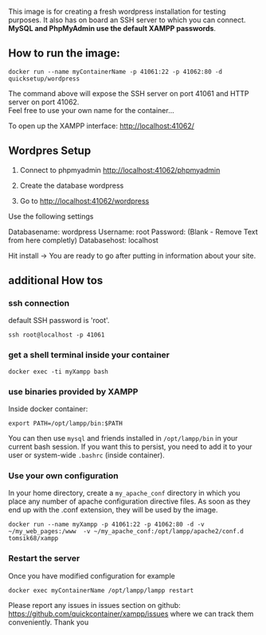 This image is for creating a fresh wordpress installation for testing purposes. It also has on board an SSH server to which you can connect. __MySQL and PhpMyAdmin use the default XAMPP passwords__.

## How to run the image:

```
docker run --name myContainerName -p 41061:22 -p 41062:80 -d quicksetup/wordpress
```
The command above will expose the SSH server on port 41061 and HTTP server on port 41062.    
Feel free to use your own name for the container...
  
To open up the XAMPP interface: [http://localhost:41062/](http://localhost:41062/)

## Wordpres Setup

1. Connect to phpmyadmin [http://localhost:41062/phpmyadmin](http://localhost:41062/phpmyadmin)
2. Create the database wordpress

3. Go to [http://localhost:41062/wordpress](http://localhost:41062/wordpress)

Use the following settings

Databasename: wordpress
Username: root
Password: (Blank - Remove Text from here completly)
Databasehost: localhost

Hit install -> You are ready to go after putting in information about your site.

## additional How tos

### ssh connection

default SSH password is 'root'.

```
ssh root@localhost -p 41061
```

### get a shell terminal inside your container

```
docker exec -ti myXampp bash
```

### use binaries provided by XAMPP

Inside docker container:
```
export PATH=/opt/lampp/bin:$PATH
```
You can then use `mysql` and friends installed in `/opt/lampp/bin` in your current bash session. If you want this to persist, you need to add it to your user or system-wide `.bashrc` (inside container).

### Use your own configuration

In your home directory, create a `my_apache_conf` directory in which you place any number of apache configuration directive files. As soon as they end up with the .conf extension, they will be used by the image.

```
docker run --name myXampp -p 41061:22 -p 41062:80 -d -v ~/my_web_pages:/www  -v ~/my_apache_conf:/opt/lampp/apache2/conf.d tomsik68/xampp
```

### Restart the server

Once you have modified configuration for example
```
docker exec myContainerName /opt/lampp/lampp restart
```
Please report any issues in issues section on github: https://github.com/quickcontainer/xampp/issues where we can track them conveniently. Thank you
